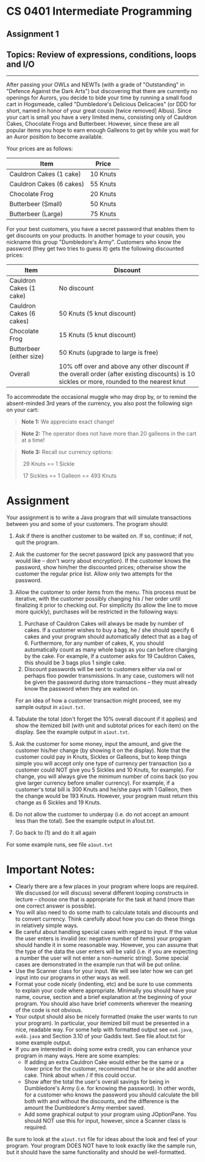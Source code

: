 # CS 0401 Intermediate Programming
## Assignment 1
## Topics: Review of expressions, conditions, loops and I/O

---------------------------

After passing your OWLs and NEWTs (with a grade of "Outstanding" in "Defence Against the Dark Arts") but discovering that there are currently no openings for Aurors, you decide to bide your time by running a small food cart in Hogsmeade, called "Dumbledore's Delicious Delicacies" (or DDD for short, named in honor of your great cousin [twice removed] Albus).  Since your cart is small you have a very limited menu, consisting only of Cauldron Cakes, Chocolate Frogs and Butterbeer.  However, since these are all popular items you hope to earn enough Galleons to get by while you wait for an Auror position to become available.

Your prices are as follows:

| Item                     | Price    |
| ------------------------ | -------- |
| Cauldron Cakes (1 cake)  | 10 Knuts |
| Cauldron Cakes (6 cakes) | 55 Knuts |
| Chocolate Frog           | 20 Knuts |
| Butterbeer (Small)       | 50 Knuts |
| Butterbeer (Large)       | 75 Knuts |

For your best customers, you have a secret password that enables them to get discounts on your products.   In another homage to your cousin, you nickname this group "Dumbledore's Army".  Customers who know the password (they get two tries to guess it) gets the following discounted prices: 

| Item                     | Discount                                 |
| ------------------------ | ---------------------------------------- |
| Cauldron Cakes (1 cake)  | No discount                              |
| Cauldron Cakes (6 cakes) | 50 Knuts (5 knut discount)               |
| Chocolate Frog           | 15 Knuts (5 knut discount)               |
| Butterbeer (either size) | 50 Knuts (upgrade to large is free)      |
| Overall                  | 10% off over and above any other discount if the overall order (after existing discounts) is 10 sickles or more, rounded to the nearest knut |

To accommodate the occasional muggle who may drop by, or to remind the absent-minded 3rd years of the currency, you also post the following sign on your cart:

> **Note 1:** We appreciate exact change!

> **Note 2:** The operator does not have more than 20 galleons in the cart at a time!

> **Note 3:** Recall our currency options:
>
> ​	29 Knuts == 1 Sickle
>
> ​	17 Sickles == 1 Galleon == 493 Knuts

# Assignment

Your assignment is to write a Java program that will simulate transactions between you and some of your customers.  The program should:

1. Ask if there is another customer to be waited on.  If so, continue; if not, quit the program.

2. Ask the customer for the secret password (pick any password that you would like – don't worry about encryption).  If the customer knows the password, show him/her the discounted prices; otherwise show the customer the regular price list.  Allow only two attempts for the password.

3. Allow the customer to order items from the menu.  This process must be iterative, with the customer possibly changing his / her order until finalizing it prior to checking out.  For simplicity (to allow the line to move more quickly), purchases will be restricted in the following ways:

   1. Purchase of Cauldron Cakes will always be made by number of cakes.  If a customer wishes to buy a bag, he / she should specify 6 cakes and your program should automatically detect that as a bag of 6.  Furthermore, for any number of cakes, K, you should automatically count as many whole bags as you can before charging by the cake.  For example, if a customer asks for 19 Cauldron Cakes, this should be 3 bags plus 1 single cake.
   2. Discount passwords will be sent to customers either via owl or perhaps floo powder transmissions.  In any case, customers will not be given the password during store transactions – they must already know the password when they are waited on.

   For an idea of how a customer transaction might proceed, see my sample output in `a1out.txt`. 

4. Tabulate the total (don't forget the 10% overall discount if it applies) and show the itemized bill (with unit and subtotal prices for each item) on the display. See the example output in `a1out.txt`.

5. Ask the customer for some money, input the amount, and give the customer his/her change (by showing it on the display).  Note that the customer could pay in Knuts, Sickles or Galleons, but to keep things simple you will accept only one type of currency per transaction (so a customer could NOT give you 5 Sickles and 10 Knuts, for example).  For change, you will always give the minimum number of coins back (so you give larger currency before smaller currency).  For example, if a customer's total bill is 300 Knuts and he/she pays with 1 Galleon, then the change would be 193 Knuts.  However, your program must return this change as 6 Sickles and 19 Knuts.

6. Do not allow the customer to underpay (i.e. do not accept an amount less than the total).  See the example output in a1out.txt.

7. Go back to (1) and do it all again

For some example runs, see file `a1out.txt`

# Important Notes:

* Clearly there are a few places in your program where loops are required.  We discussed (or will discuss) several different looping constructs in lecture – choose one that is appropriate for the task at hand (more than one correct answer is possible).
* You will also need to do some math to calculate totals and discounts and to convert currency.  Think carefully about how you can do these things in relatively simple ways.
* Be careful about handling special cases with regard to input.  If the value the user enters is invalid (ex: negative number of items) your program should handle it in some reasonable way.  However, you can assume that the type of the data the user enters will be valid (i.e. if you are expecting a number the user will not enter a non-numeric string).  Some special cases are demonstrated in the example run that will be put online.
* Use the Scanner class for your input.  We will see later how we can get input into our programs in other ways as well.
* Format your code nicely (indenting, etc) and be sure to use comments to explain your code where appropriate.  Minimally you should have your name, course, section and a brief explanation at the beginning of your program. You should also have brief comments wherever the meaning of the code is not obvious.
* Your output should also be nicely formatted (make the user wants to run your program).  In particular, your itemized bill must be presented in a nice, readable way.  For some help with formatted output see `ex6.java`, `ex6b.java` and Section 3.10 of your Gaddis text.  See file a1out.txt for some example output.
* If you are interested in doing some extra credit, you can enhance your program in many ways.  Here are some examples:
  * If adding an extra Cauldron Cake would either be the same or a lower price for the customer, recommend that he or she add another cake.  Think about when / if this could occur.
  * Show after the total the user's overall savings for being in Dumbledore's Army (i.e. for knowing the password).  In other words, for a customer who knows the password you should calculate the bill both with and without the discounts, and the difference is the amount the Dumbledore's Army member saved.
  * Add some graphical output to your program using JOptionPane.  You should NOT use this for input, however, since a Scanner class is required.

Be sure to look at the `a1out.txt` file for ideas about the look and feel of your program.  Your program DOES NOT have to look exactly like the sample run, but it should have the same functionality and should be well-formatted.
